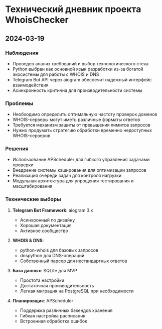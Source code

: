 # Технический дневник проекта WhoisChecker

## 2024-03-19

### Наблюдения
- Проведен анализ требований и выбор технологического стека
- Python выбран как основной язык разработки из-за богатой экосистемы для работы с WHOIS и DNS
- Telegram Bot API через aiogram обеспечит надежный интерфейс взаимодействия
- Асинхронность критична для производительности системы

### Проблемы
- Необходимо определить оптимальную частоту проверок доменов
- WHOIS-серверы могут иметь различные форматы ответов
- Требуется механизм защиты от превышения лимитов запросов
- Нужно продумать стратегию обработки временно недоступных WHOIS-серверов

### Решения
- Использование APScheduler для гибкого управления задачами проверки
- Внедрение системы кэширования для оптимизации запросов
- Реализация очереди задач для контроля нагрузки
- Модульная архитектура для упрощения тестирования и масштабирования

### Технические выборы
1. **Telegram Bot Framework**: aiogram 3.x
   - Асинхронный по дизайну
   - Хорошая документация
   - Активное сообщество

2. **WHOIS & DNS**:
   - python-whois для базовых запросов
   - dnspython для DNS-операций
   - Собственный парсер для нестандартных ответов

3. **База данных**: SQLite для MVP
   - Простота настройки
   - Достаточная производительность
   - Легкая миграция на PostgreSQL при необходимости

4. **Планировщик**: APScheduler
   - Поддержка различных бэкендов хранения
   - Гибкая настройка расписания
   - Встроенная обработка ошибок 